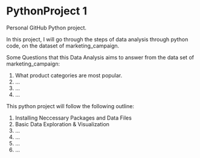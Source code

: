 # PythonProject 1

Personal GitHub Python project. 

In this project, I will go through the steps of data analysis through python code, on the dataset of marketing_campaign. 

Some Questions that this Data Analysis aims to answer from the data set of marketing_campaign: 
1) What product categories are most popular. 
2) ...
3) ...
4) ...

This python project will follow the following outline:
1. Installing Neccessary Packages and Data Files 
2. Basic Data Exploration & Visualization
3. ...
4. ...
5. ...
6. ... 

